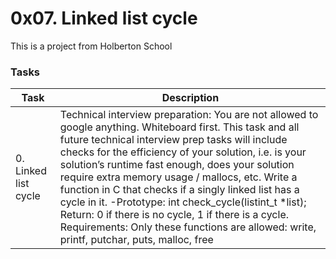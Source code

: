 # 0x07. Linked list cycle

This is a project from Holberton School


### Tasks

| Task | Description |
| --- | --- |
| 0. Linked list cycle | Technical interview preparation: You are not allowed to google anything. Whiteboard first. This task and all future technical interview prep tasks will include checks for the efficiency of your solution, i.e. is your solution’s runtime fast enough, does your solution require extra memory usage / mallocs, etc. Write a function in C that checks if a singly linked list has a cycle in it. -Prototype: int check_cycle(listint_t *list); Return: 0 if there is no cycle, 1 if there is a cycle. Requirements: Only these functions are allowed: write, printf, putchar, puts, malloc, free |
